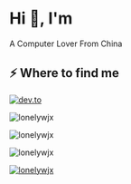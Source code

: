 <h1>Hi 👋, I'm </h1>
<p>A Computer Lover From China </p>
<h2>⚡️ Where to find me</h2>
<p><a target="_blank" href="https://dev.to/lonelywjx" style="display: inline-block;"><img src="https://img.shields.io/badge/dev-to?style=for-the-badge&logo=dev-to&logoColor=white&color=black" alt="dev.to" /></a></p>
<p><img align="center" src="https://github-readme-stats.vercel.app/api?username=lonelywjx&show_icons=true&locale=en" alt="lonelywjx" /></p>
<p><img align="center" src="https://github-readme-streak-stats.herokuapp.com/?user=lonelywjx&" alt="lonelywjx" /></p>
<p><img src="https://github-readme-stats.vercel.app/api/top-langs?username=lonelywjx&show_icons=true&locale=en&layout=compact" alt="lonelywjx" /></p>
<p><a href="https://github.com/ryo-ma/github-profile-trophy"><img src="https://github-profile-trophy.vercel.app/?username=lonelywjx" alt="lonelywjx" /></a></p>
